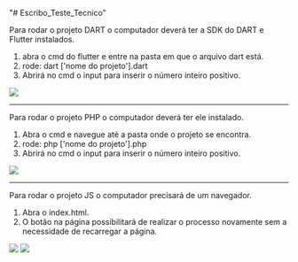"# Escribo_Teste_Tecnico" 

Para rodar o projeto DART o computador deverá ter a SDK do DART e Flutter instalados.
1. abra o cmd do flutter e entre na pasta em que o arquivo dart está.
2. rode: dart ['nome do projeto'].dart
3. Abrirá no cmd o input para inserir o número inteiro positivo.
<img src="https://user-images.githubusercontent.com/51713644/149808269-e46ef981-b85e-466b-9b29-600a6f1d5d86.png">

<hr>

Para rodar o projeto PHP o computador deverá ter ele instalado.
1. Abra o cmd e navegue até a pasta onde o projeto se encontra.
2. rode: php ['nome do projeto'].php
3. Abrirá no cmd o input para inserir o número inteiro positivo.
<img src="https://user-images.githubusercontent.com/51713644/149808055-f8ad38b2-41bd-4339-a69a-13f2ba6cc7ca.png">

<hr>

Para rodar o projeto JS o computador precisará de um navegador.
1. Abra o index.html.
2. O botão na página possibilitará de realizar o processo novamente sem a necessidade de recarregar a página.
<img src="https://user-images.githubusercontent.com/51713644/149808382-c581bee7-5e43-4d61-b03e-7e7abfbd3f91.png">
<img src="https://user-images.githubusercontent.com/51713644/149808475-74d042f9-ca70-46b7-af2f-df7e7e0fd03a.png">
